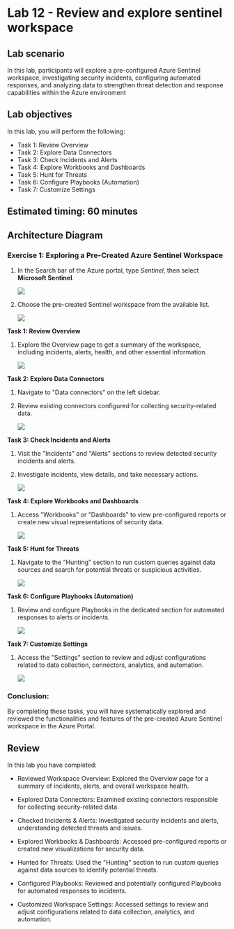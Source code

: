 # Lab 12 - Review and explore sentinel workspace

## Lab scenario

In this lab, participants will explore a pre-configured Azure Sentinel workspace, investigating security incidents, configuring automated responses, and analyzing data to strengthen threat detection and response capabilities within the Azure environment


## Lab objectives
 In this lab, you will perform the following:
 - Task 1: Review Overview
 - Task 2: Explore Data Connectors
 - Task 3: Check Incidents and Alerts
 - Task 4: Explore Workbooks and Dashboards
 - Task 5: Hunt for Threats
 - Task 6: Configure Playbooks (Automation)
 - Task 7: Customize Settings
 
## Estimated timing: 60 minutes

## Architecture Diagram

### Exercise 1: Exploring a Pre-Created Azure Sentinel Workspace

1. In the Search bar of the Azure portal, type *Sentinel*, then select **Microsoft Sentinel**.

    ![](./media/09.png)

1. Choose the pre-created Sentinel workspace from the available list.

    ![](./media/08.png)

**Task 1: Review Overview**

1. Explore the Overview page to get a summary of the workspace, including incidents, alerts, health, and other essential information.

   ![](./media/07.png)

**Task 2: Explore Data Connectors**

1. Navigate to "Data connectors" on the left sidebar.

1. Review existing connectors configured for collecting security-related data.

   ![](./media/06.png)

**Task 3: Check Incidents and Alerts**

1. Visit the "Incidents" and "Alerts" sections to review detected security incidents and alerts.

1. Investigate incidents, view details, and take necessary actions.

    ![](./media/05.png)

**Task 4: Explore Workbooks and Dashboards**

1. Access "Workbooks" or "Dashboards" to view pre-configured reports or create new visual representations of security data.

   ![](./media/04.png)

**Task 5: Hunt for Threats**

1. Navigate to the "Hunting" section to run custom queries against data sources and search for potential threats or suspicious activities.

   ![](./media/03.png)

**Task 6: Configure Playbooks (Automation)**

1. Review and configure Playbooks in the dedicated section for automated responses to alerts or incidents.

    ![](./media/02.png)

**Task 7: Customize Settings**

1. Access the "Settings" section to review and adjust configurations related to data collection, connectors, analytics, and automation.

   ![](./media/01.png)

### Conclusion:
By completing these tasks, you will have systematically explored and reviewed the functionalities and features of the pre-created Azure Sentinel workspace in the Azure Portal.


## Review

In this lab you have completed:

- Reviewed Workspace Overview: Explored the Overview page for a summary of incidents, alerts, and overall workspace health.
- Explored Data Connectors: Examined existing connectors responsible for collecting security-related data.

- Checked Incidents & Alerts: Investigated security incidents and alerts, understanding detected threats and issues.

- Explored Workbooks & Dashboards: Accessed pre-configured reports or created new visualizations for security data.

- Hunted for Threats: Used the "Hunting" section to run custom queries against data sources to identify potential threats.

- Configured Playbooks: Reviewed and potentially configured Playbooks for automated responses to incidents.

- Customized Workspace Settings: Accessed settings to review and adjust configurations related to data collection, analytics, and automation.